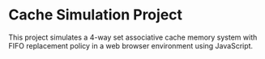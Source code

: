 # Cache Simulation Project

This project simulates a 4-way set associative cache memory system with FIFO replacement policy in a web browser environment using JavaScript.
